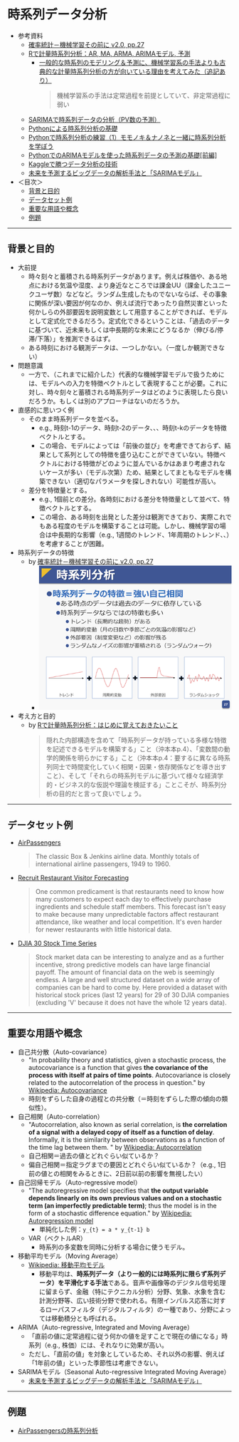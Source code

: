 # 時系列データ分析
- 参考資料
  - [確率統計－機械学習その前に v2.0, pp.27](https://www.slideshare.net/HidekatsuIzuno/v20-91382793)
  - [Rで計量時系列分析：AR, MA, ARMA, ARIMAモデル, 予測](https://tjo.hatenablog.com/entry/2013/07/12/184704)
    - [一般的な時系列のモデリング＆予測に、機械学習系の手法よりも古典的な計量時系列分析の方が向いている理由を考えてみた（追記あり）](https://tjo.hatenablog.com/entry/2019/09/18/190000)
      > 機械学習系の手法は定常過程を前提としていて、非定常過程に弱い
  - [SARIMAで時系列データの分析（PV数の予測）](https://www.kumilog.net/entry/sarima-pv)
  - [Pythonによる時系列分析の基礎](https://logics-of-blue.com/python-time-series-analysis/)
  - [Pythonで時系列分析の練習（1）モモノキ＆ナノネと一緒に時系列分析を学ぼう](https://momonoki2017.blogspot.com/2018/02/python1.html)
  - [PythonでのARIMAモデルを使った時系列データの予測の基礎[前編]](https://blog.brains-tech.co.jp/entry/arima-tutorial-1)
  - [Kaggleで勝つデータ分析の技術](https://gihyo.jp/book/2019/978-4-297-10843-4)
  - [未来を予測するビッグデータの解析手法と「SARIMAモデル」](https://deepage.net/bigdata/2016/10/22/bigdata-analytics.html)
- ＜目次＞
  - <a href="#intro">背景と目的</a>
  - <a href="#dataset">データセット例</a>
  - <a href="#terms">重要な用語や概念</a>
  - <a href="#example">例題</a>

<hr>

## <a name="intro">背景と目的</a>
- 大前提
  - 時々刻々と蓄積される時系列データがあります。例えば株価や、ある地点における気温や湿度、より身近なところでは課金UU（課金したユニークユーザ数）などなど。ランダム生成したものでないならば、その事象に関係が深い要因が何なのか、例えば流行であったり自然災害といった何かしらの外部要因を説明変数として用意することができれば、モデルとして定式化できるだろう。定式化できるということは、「過去のデータに基づいて、近未来もしくは中長期的な未来にどうなるか（伸びる/停滞/下落）」を推測できるはず。
  - ある時刻における観測データは、一つしかない。（一度しか観測できない）
- 問題意識
  - 一方で、（これまでに紹介した）代表的な機械学習モデルで扱うためには、モデルへの入力を特徴ベクトルとして表現することが必要。これに対し、時々刻々と蓄積される時系列データはどのように表現したら良いだろうか。もしくは別のアプローチはないのだろうか。
- 直感的に思いつく例
  - そのまま時系列データを並べる。
    - e.g., 時刻t-1のデータ、時刻t-2のデータ、、、時刻t-kのデータを特徴ベクトルとする。
    - この場合、モデルによっては「前後の並び」を考慮できておらず、結果として系列としての特徴を盛り込むことができていない。特徴ベクトルにおける特徴がどのように並んでいるかはあまり考慮されないケースが多い（モデル次第）ため、結果としてまともなモデルを構築できない（適切なパラメータを探しきれない）可能性が高い。
  - 差分を特徴量とする。
    - e.g., 1個前との差分。各時刻における差分を特徴量として並べて、特徴ベクトルとする。
    - この場合、ある時刻を出発とした差分は観測できており、実際これでもある程度のモデルを構築することは可能。しかし、機械学習の場合は中長期的な影響（e.g., 1週間のトレンド、1年周期のトレンド、、）を考慮することが困難。
- 時系列データの特徴
  - by [確率統計－機械学習その前に v2.0, pp.27](https://www.slideshare.net/HidekatsuIzuno/v20-91382793)
    - ![時系列データの特徴](../figs/series.png)
- 考え方と目的
  - by [Rで計量時系列分析：はじめに覚えておきたいこと](https://tjo.hatenablog.com/entry/2013/07/04/190139)
    > 隠れた内部構造を含めて「時系列データが持っている多様な特徴を記述できるモデルを構築する」こと（沖本本p.4）、「変数間の動学的関係を明らかにする」こと（沖本本p.4：要するに異なる時系列同士で時間変化していく相関・因果・依存関係などを導き出すこと）、そして「それらの時系列モデルに基づいて様々な経済学的・ビジネス的な仮説や理論を検証する」ことこそが、時系列分析の目的だと言って良いでしょう。

<hr>

## <a name="dataset">データセット例</a>
- [AirPassengers](https://stat.ethz.ch/R-manual/R-devel/library/datasets/html/AirPassengers.html)
  > The classic Box & Jenkins airline data. Monthly totals of international airline passengers, 1949 to 1960.
- [Recruit Restaurant Visitor Forecasting](https://www.kaggle.com/c/recruit-restaurant-visitor-forecasting/data)
  > One common predicament is that restaurants need to know how many customers to expect each day to effectively purchase ingredients and schedule staff members. This forecast isn't easy to make because many unpredictable factors affect restaurant attendance, like weather and local competition. It's even harder for newer restaurants with little historical data.
- [DJIA 30 Stock Time Series](https://www.kaggle.com/szrlee/stock-time-series-20050101-to-20171231)
  > Stock market data can be interesting to analyze and as a further incentive, strong predictive models can have large financial payoff. The amount of financial data on the web is seemingly endless. A large and well structured dataset on a wide array of companies can be hard to come by. Here provided a dataset with historical stock prices (last 12 years) for 29 of 30 DJIA companies (excluding 'V' because it does not have the whole 12 years data).

<hr>

## <a name="terms">重要な用語や概念</a>
- 自己共分散（Auto-covariance）
  - "In probability theory and statistics, given a stochastic process, the autocovariance is a function that gives **the covariance of the process with itself at pairs of time points**. Autocovariance is closely related to the autocorrelation of the process in question." by [Wikipedia: Autocovariance](https://en.wikipedia.org/wiki/Autocovariance)
  - 時刻をずらした自身の過程との共分散（＝時刻をずらした際の傾向の類似性）。
- 自己相関（Auto-correlation）
  - "Autocorrelation, also known as serial correlation, is **the correlation of a signal with a delayed copy of itself as a function of delay**. Informally, it is the similarity between observations as a function of the time lag between them. " by [Wikipedia: Autocorrelation](https://en.wikipedia.org/wiki/Autocorrelation)
  - 自己相関＝過去の値とどれぐらい似ているか？
  - 偏自己相関＝指定ラグまでの要因とどれぐらい似ているか？（e.g., 1日前の値との相関をみるときに、2日前以前の影響を無視したい）
- 自己回帰モデル（Auto-regressive model）
  - "The autoregressive model specifies that **the output variable depends linearly on its own previous values and on a stochastic term (an imperfectly predictable term)**; thus the model is in the form of a stochastic difference equation." by [Wikipedia: Autoregression model](https://en.wikipedia.org/wiki/Autoregressive_model)
    - 単純化した例：``y_{t} = a * y_{t-1} b``
  - VAR（ベクトルAR）
    - 時系列の多変数を同時に分析する場合に使うモデル。
- 移動平均モデル（Moving Average）
  - [Wikipedia: 移動平均モデル](https://ja.wikipedia.org/wiki/移動平均)
    - 移動平均は、**時系列データ（より一般的には時系列に限らず系列データ）を平滑化する手法**である。音声や画像等のデジタル信号処理に留まらず、金融（特にテクニカル分析）分野、気象、水象を含む計測分野等、広い技術分野で使われる。有限インパルス応答に対するローパスフィルタ（デジタルフィルタ）の一種であり、分野によっては移動積分とも呼ばれる。
- ARIMA（Auto-regressive, Integrated and Moving Average）
  - 「直前の値に定常過程に従う何かの値を足すことで現在の値になる」時系列（e.g., 株価）には、それなりに効果が高い。
  - ただし、「直前の値」を対象としているため、それ以外の影響、例えば「1年前の値」といった季節性は考慮できない。
- SARIMAモデル（Seasonal Auto-regressive Integrated Moving Average）
  - [未来を予測するビッグデータの解析手法と「SARIMAモデル」](https://deepage.net/bigdata/2016/10/22/bigdata-analytics.html)

<hr>

## <a name="example">例題</a>
- [AirPassengersの時系列分析](./ex-AR.ipynb)

